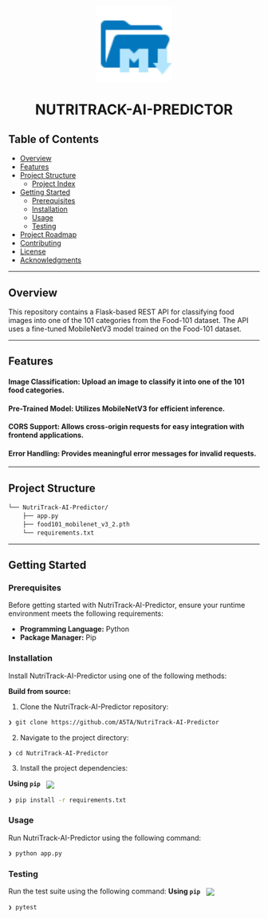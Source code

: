 <p align="center">
    <img src="https://raw.githubusercontent.com/PKief/vscode-material-icon-theme/ec559a9f6bfd399b82bb44393651661b08aaf7ba/icons/folder-markdown-open.svg" align="center" width="30%">
</p>
<p align="center"><h1 align="center">NUTRITRACK-AI-PREDICTOR</h1></p>



##  Table of Contents

- [ Overview](#-overview)
- [ Features](#-features)
- [ Project Structure](#-project-structure)
  - [ Project Index](#-project-index)
- [ Getting Started](#-getting-started)
  - [ Prerequisites](#-prerequisites)
  - [ Installation](#-installation)
  - [ Usage](#-usage)
  - [ Testing](#-testing)
- [ Project Roadmap](#-project-roadmap)
- [ Contributing](#-contributing)
- [ License](#-license)
- [ Acknowledgments](#-acknowledgments)

---

##  Overview

This repository contains a Flask-based REST API for classifying food images into one of the 101 categories from the Food-101 dataset. The API uses a fine-tuned MobileNetV3 model trained on the Food-101 dataset.

---

##  Features

#### Image Classification: Upload an image to classify it into one of the 101 food categories.
#### Pre-Trained Model: Utilizes MobileNetV3 for efficient inference.
#### CORS Support: Allows cross-origin requests for easy integration with frontend applications.
#### Error Handling: Provides meaningful error messages for invalid requests.


---

##  Project Structure

```sh
└── NutriTrack-AI-Predictor/
    ├── app.py
    ├── food101_mobilenet_v3_2.pth
    └── requirements.txt
```



---
##  Getting Started

###  Prerequisites

Before getting started with NutriTrack-AI-Predictor, ensure your runtime environment meets the following requirements:

- **Programming Language:** Python
- **Package Manager:** Pip


###  Installation

Install NutriTrack-AI-Predictor using one of the following methods:

**Build from source:**

1. Clone the NutriTrack-AI-Predictor repository:
```sh
❯ git clone https://github.com/A5TA/NutriTrack-AI-Predictor
```

2. Navigate to the project directory:
```sh
❯ cd NutriTrack-AI-Predictor
```

3. Install the project dependencies:


**Using `pip`** &nbsp; [<img align="center" src="https://img.shields.io/badge/Pip-3776AB.svg?style={badge_style}&logo=pypi&logoColor=white" />](https://pypi.org/project/pip/)

```sh
❯ pip install -r requirements.txt
```




###  Usage
Run NutriTrack-AI-Predictor using the following command:
```sh
❯ python app.py
```


###  Testing
Run the test suite using the following command:
**Using `pip`** &nbsp; [<img align="center" src="https://img.shields.io/badge/Pip-3776AB.svg?style={badge_style}&logo=pypi&logoColor=white" />](https://pypi.org/project/pip/)

```sh
❯ pytest
```


